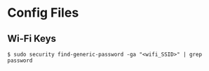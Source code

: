 # Config Files

## Wi-Fi Keys

```
$ sudo security find-generic-password -ga "<wifi_SSID>" | grep password
```